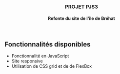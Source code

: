 <div align="center">
    <h3>PROJET PJS3</h3>
    <h4>Refonte du site de l'ile de Bréhat</h4>
</div>
</br>

## Fonctionnalités disponibles

- Fonctionnalité en JavaScript
- Site responsive
- Utilisation de CSS grid et de de FlexBox
